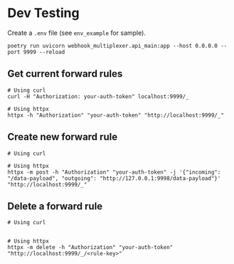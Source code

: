 # Dev Testing

Create a `.env` file (see `env_example` for sample).

```shell
poetry run uvicorn webhook_multiplexer.api_main:app --host 0.0.0.0 --port 9999 --reload
```


## Get current forward rules

```shell
# Using curl
curl -H "Authorization: your-auth-token" localhost:9999/_

# Using httpx
httpx -h "Authorization" "your-auth-token" "http://localhost:9999/_"
```

## Create new forward rule

```shell
# Using curl

# Using httpx
httpx -m post -h "Authorization" "your-auth-token" -j '{"incoming": "/data-payload", "outgoing": "http://127.0.0.1:9998/data-payload"}' "http://localhost:9999/_"
```


## Delete a forward rule

```shell
# Using curl


# Using httpx
httpx -m delete -h "Authorization" "your-auth-token" "http://localhost:9999/_/<rule-key>"

```
